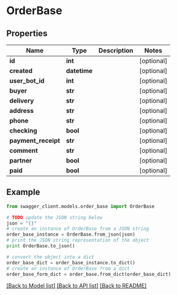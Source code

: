 # OrderBase


## Properties
Name | Type | Description | Notes
------------ | ------------- | ------------- | -------------
**id** | **int** |  | [optional] 
**created** | **datetime** |  | [optional] 
**user_bot_id** | **int** |  | [optional] 
**buyer** | **str** |  | [optional] 
**delivery** | **str** |  | [optional] 
**address** | **str** |  | [optional] 
**phone** | **str** |  | [optional] 
**checking** | **bool** |  | [optional] 
**payment_receipt** | **str** |  | [optional] 
**comment** | **str** |  | [optional] 
**partner** | **bool** |  | [optional] 
**paid** | **bool** |  | [optional] 

## Example

```python
from swagger_client.models.order_base import OrderBase

# TODO update the JSON string below
json = "{}"
# create an instance of OrderBase from a JSON string
order_base_instance = OrderBase.from_json(json)
# print the JSON string representation of the object
print OrderBase.to_json()

# convert the object into a dict
order_base_dict = order_base_instance.to_dict()
# create an instance of OrderBase from a dict
order_base_form_dict = order_base.from_dict(order_base_dict)
```
[[Back to Model list]](../README.md#documentation-for-models) [[Back to API list]](../README.md#documentation-for-api-endpoints) [[Back to README]](../README.md)


